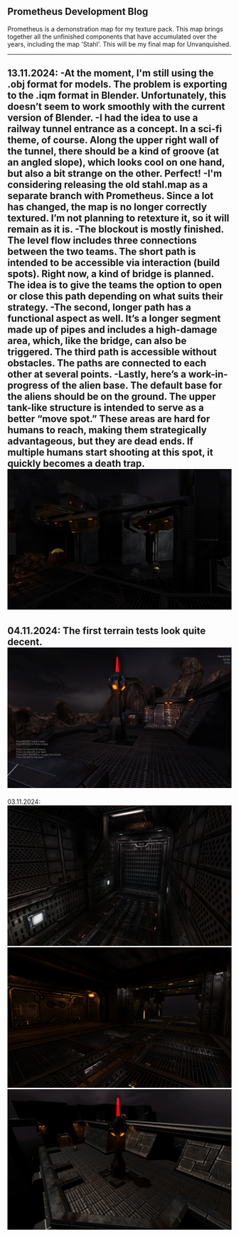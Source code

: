 ## Prometheus Development Blog

Prometheus is a demonstration map for my texture pack. 
This map brings together all the unfinished components that have accumulated over the years, 
including the map 'Stahl'. This will be my final map for Unvanquished.

---
13.11.2024:
-At the moment, I'm still using the .obj format for models. The problem is exporting to the .iqm format in Blender. Unfortunately, this doesn’t seem to work smoothly with the current version of Blender.
-I had the idea to use a railway tunnel entrance as a concept. In a sci-fi theme, of course. Along the upper right wall of the tunnel, there should be a kind of groove (at an angled slope), 
which looks cool on one hand, but also a bit strange on the other. Perfect!
-I'm considering releasing the old stahl.map as a separate branch with Prometheus. Since a lot has changed, the map is no longer correctly textured. I’m not planning to retexture it, so it will remain as it is.
-The blockout is mostly finished. The level flow includes three connections between the two teams. The short path is intended to be accessible via interaction (build spots). 
Right now, a kind of bridge is planned. The idea is to give the teams the option to open or close this path depending on what suits their strategy.
-The second, longer path has a functional aspect as well. It’s a longer segment made up of pipes and includes a high-damage area, which, like the bridge, can also be triggered. 
The third path is accessible without obstacles. The paths are connected to each other at several points.
-Lastly, here’s a work-in-progress of the alien base. The default base for the aliens should be on the ground. The upper tank-like structure is intended to serve as a better “move spot.” 
These areas are hard for humans to reach, making them strategically advantageous, but they are dead ends. If multiple humans start shooting at this spot, it quickly becomes a death trap.
![Screenshot](img/unvanquished_2024-11-13_071942_000.jpg) 
--- 
04.11.2024:
The first terrain tests look quite decent.
![Screenshot](img/unvanquished_2024-11-04_185849_000.jpg) 
--- 
03.11.2024:
![Screenshot](img/unvanquished_2024-11-03_185743_000.jpg) 
![Screenshot](img/unvanquished_2024-11-03_185718_000.jpg) 
![Screenshot](img/unvanquished_2024-11-03_185705_000.jpg) 

